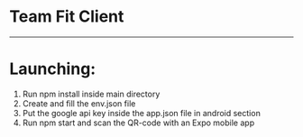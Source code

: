 # Team Fit Client

---

# Launching:

1. Run npm install inside main directory
2. Create and fill the env.json file
3. Put the google api key inside the app.json file in android section
4. Run npm start and scan the QR-code with an Expo mobile app
